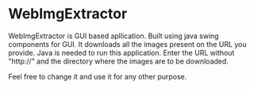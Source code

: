 # WebImgExtractor

WebImgExtractor is GUI based apllication.
Built using java swing components for GUI.
It downloads all the images present on the 
URL you provide.
Java is needed to run this application.
Enter the URL without "http://" and the directory
where the images are to be downloaded.


Feel free to change it and use it for any other 
purpose.

